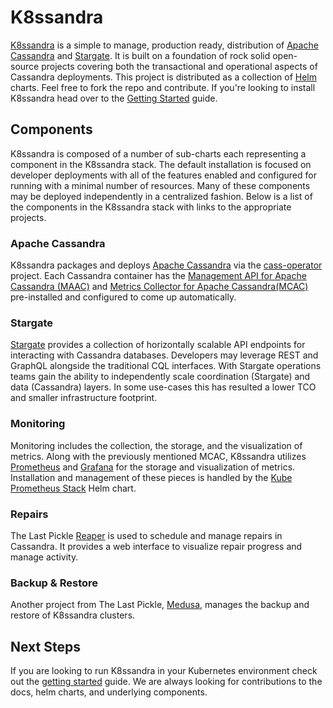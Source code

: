 # K8ssandra
[K8ssandra](https://k8ssandra.io/) is a simple to manage, production ready, distribution of [Apache Cassandra](https://cassandra.apache.org/) and [Stargate](https://stargate.io/). It is built on a foundation of rock solid open-source projects covering both the transactional and operational aspects of Cassandra deployments. This project is distributed as a collection of [Helm](https://helm.sh/) charts. Feel free to fork the repo and contribute. If you're looking to install K8ssandra head over to the [Getting Started](https://k8ssandra.io/docs/getting-started/) guide.

## Components
K8ssandra is composed of a number of sub-charts each representing a component in the K8ssandra stack. The default installation is focused on developer deployments with all of the features enabled and configured for running with a minimal number of resources. Many of these components may be deployed independently in a centralized fashion. Below is a list of the components in the K8ssandra stack with links to the appropriate projects.

### Apache Cassandra
K8ssandra packages and deploys [Apache Cassandra](https://cassandra.apache.org/) via the [cass-operator](https://github.com/datastax/cass-operator) project. Each Cassandra container has the [Management API for Apache Cassandra (MAAC)](https://github.com/datastax/management-api-for-apache-cassandra) and [Metrics Collector for Apache Cassandra(MCAC)](https://github.com/datastax/metric-collector-for-apache-cassandra) pre-installed and configured to come up automatically.

### Stargate
[Stargate](https://stargate.io/) provides a collection of horizontally scalable API endpoints for interacting with Cassandra databases. Developers may leverage REST and GraphQL alongside the traditional CQL interfaces. With Stargate operations teams gain the ability to independently scale coordination (Stargate) and data (Cassandra) layers. In some use-cases this has resulted a lower TCO and smaller infrastructure footprint.

### Monitoring
Monitoring includes the collection, the storage, and the visualization of metrics. Along with the previously mentioned MCAC, K8ssandra utilizes [Prometheus](https://prometheus.io/) and [Grafana](https://grafana.com/) for the storage and visualization of metrics. Installation and management of these pieces is handled by the [Kube Prometheus Stack](https://github.com/prometheus-community/helm-charts/tree/main/charts/kube-prometheus-stack) Helm chart.

### Repairs
The Last Pickle [Reaper](http://cassandra-reaper.io/) is used to schedule and manage repairs in Cassandra. It provides a web interface to visualize repair progress and manage activity.

### Backup & Restore

Another project from The Last Pickle, [Medusa](https://github.com/thelastpickle/cassandra-medusa), manages the backup and restore of K8ssandra clusters. 

## Next Steps

If you are looking to run K8ssandra in your Kubernetes environment check out the [getting started](https://k8ssandra.io/docs/getting-started/) guide. We are always looking for contributions to the docs, helm charts, and underlying components.
